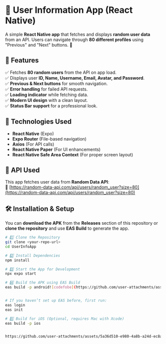 # 📱 User Information App (React Native)

A simple **React Native app** that fetches and displays **random user data** from an API. Users can navigate through **80 different profiles** using "Previous" and "Next" buttons. 🚀

## 📝 Features
✅ Fetches **80 random users** from the API on app load.  
✅ Displays user **ID, Name, Username, Email, Avatar, and Password**.  
✅ **Previous & Next buttons** for smooth navigation.  
✅ **Error handling** for failed API requests.  
✅ **Loading indicator** while fetching data.  
✅ **Modern UI design** with a clean layout.  
✅ **Status Bar support** for a professional look.  

## 🚀 Technologies Used
- **React Native** (Expo)  
- **Expo Router** (File-based navigation)  
- **Axios** (For API calls)  
- **React Native Paper** (For UI enhancements)  
- **React Native Safe Area Context** (For proper screen layout)  

## 📡 API Used
This app fetches user data from **Random Data API**:  
🔗 [https://random-data-api.com/api/users/random_user?size=80](https://random-data-api.com/api/users/random_user?size=80)  

## 🛠️ Installation & Setup
You can **download the APK** from the **Releases** section of this repository or **clone the repository** and use **EAS Build** to generate the app.  

```sh
# 1️⃣ Clone the Repository
git clone <your-repo-url>
cd UserInfoApp

# 2️⃣ Install Dependencies
npm install

# 3️⃣ Start the App for Development
npx expo start

# 4️⃣ Build the APK using EAS Build
eas build -p android![codefobe](https://github.com/user-attachments/assets/cd5ffc35-0367-413c-8513-d161799a5227)


# If you haven’t set up EAS before, first run:
eas login
eas init

# 5️⃣ Build for iOS (Optional, requires Mac with Xcode)
eas build -p ios


https://github.com/user-attachments/assets/5a36d510-e980-4a8b-a24d-ec8aea83f2f5

